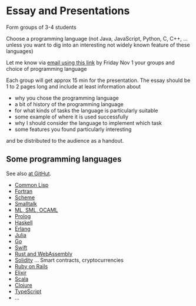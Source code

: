 # Essay and Presentations

Form groups of 3-4 students

Choose a programming language (not Java, JavaScript, Python, C, C++, ... 
unless you want to dig into an interesting not widely known feature of these languages)

Let me know via [email using this link](mailto:akurz@chapman.edu?subject=CPSC-354-Presentations) by Friday Nov 1 your groups and choice of programming language

Each group will get approx 15 min for the presentation. The essay should be 1 to 2 pages long and include at least information about
- why you chose the programming language
- a bit of history of the programming language
- for what kinds of tasks the language is particularly suitable
- some example of where it is used successfully
- why I should consider the language to implement which task
- some features you found particularly interesting

and be distributed to the audience as a handout.

## Some programming languages

See also [at GitHut](https://githut.info/).

- [Common Lisp]()
- [Fortran]()
- [Scheme]()
- [Smalltalk]()
- [ML, SML, OCAML]()
- [Prolog]()
- [Haskell]()
- [Erlang]()
- [Julia]()
- [Go]()
- [Swift]()
- [Rust and WebAssembly]()
- [Solidity]() ... Smart contracts, cryptocurrencies
- [Ruby on Rails]()
- [Elixir]()
- [Scala]()
- [Clojure]()
- [TypeScript]()
- ...

